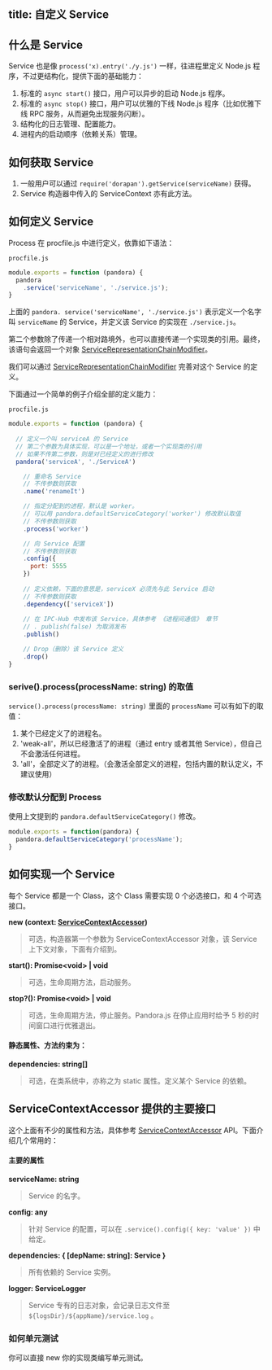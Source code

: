 title: 自定义 Service
---


## 什么是 Service

Service 也是像 `process('x).entry('./y.js')` 一样，往进程里定义 Node.js 程序，不过更结构化，提供下面的基础能力：

1. 标准的 `async start()` 接口，用户可以异步的启动 Node.js 程序。
2. 标准的 `async stop()` 接口，用户可以优雅的下线 Node.js 程序（比如优雅下线 RPC 服务，从而避免出现服务闪断）。
3. 结构化的日志管理、配置能力。
4. 进程内的启动顺序（依赖关系）管理。

## 如何获取 Service

1. 一般用户可以通过 `require('dorapan').getService(serviceName)` 获得。
2. Service 构造器中传入的 ServiceContext 亦有此方法。

## 如何定义 Service

Process 在 procfile.js 中进行定义，依靠如下语法：

`procfile.js`

```javascript
module.exports = function (pandora) {
  pandora
    .service('serviceName', './service.js');
}
```

上面的 `pandora. service('serviceName', './service.js')` 表示定义一个名字叫 `serviceName` 的 Service，并定义该 Service 的实现在 `./service.js`。

第二个参数除了传递一个相对路境外，也可以直接传递一个实现类的引用。最终，该语句会返回一个对象 [ServiceRepresentationChainModifier](http://www.midwayjs.org/pandora/api-reference/pandora/classes/servicerepresentationchainmodifier.html)。

我们可以通过 [ServiceRepresentationChainModifier](http://www.midwayjs.org/pandora/api-reference/pandora/classes/servicerepresentationchainmodifier.html) 完善对这个 Service 的定义。


下面通过一个简单的例子介绍全部的定义能力：


`procfile.js`

```javascript
module.exports = function (pandora) {
  
  // 定义一个叫 serviceA 的 Service 
  // 第二个参数为具体实现，可以是一个地址，或者一个实现类的引用
  // 如果不传第二参数，则是对已经定义的进行修改
  pandora('serviceA', './ServiceA')

    // 重命名 Service
    // 不传参数则获取
    .name('renameIt')

    // 指定分配到的进程，默认是 worker。
    // 可以用 pandora.defaultServiceCategory('worker') 修改默认取值
    // 不传参数则获取
    .process('worker')

    // 向 Service 配置
    // 不传参数则获取
    .config({
      port: 5555
    })
 
    // 定义依赖，下面的意思是，serviceX 必须先与此 Service 启动
    // 不传参数则获取
    .dependency(['serviceX'])
    
    // 在 IPC-Hub 中发布该 Service，具体参考 《进程间通信》 章节
    // . publish(false) 为取消发布
    .publish()

    // Drop（删除）该 Service 定义
    .drop()
}
```

### serive().process(processName: string) 的取值

`service().process(processName: string)` 里面的 `processName` 可以有如下的取值：

1. 某个已经定义了的进程名。
2. 'weak-all'，所以已经激活了的进程（通过 entry 或者其他 Service），但自己不会激活任何进程。
2. 'all'，全部定义了的进程。（会激活全部定义的进程，包括内置的默认定义，不建议使用）


### 修改默认分配到 Process

使用上文提到的 `pandora.defaultServiceCategory()` 修改。

```javascript
module.exports = function(pandora) {
  pandora.defaultServiceCategory('processName');
}

```

## 如何实现一个 Service

每个 Service 都是一个 Class，这个 Class 需要实现 0 个必选接口，和 4 个可选接口。


**new (context: [ServiceContextAccessor](http://www.midwayjs.org/pandora/api-reference/pandora/classes/servicecontextaccessor.html))**

> 可选，构造器第一个参数为 ServiceContextAccessor 对象，该 Service 上下文对象，下面有介绍到。

**start(): Promise&lt;void&gt; | void**

> 可选，生命周期方法，启动服务。

**stop?(): Promise&lt;void&gt; | void**

> 可选，生命周期方法，停止服务。Pandora.js 在停止应用时给予 5 秒的时间窗口进行优雅退出。


#### 静态属性、方法约束为：

**dependencies: string[]**

> 可选，在类系统中，亦称之为 static 属性。定义某个 Service 的依赖。


## ServiceContextAccessor 提供的主要接口

这个上面有不少的属性和方法，具体参考 [ServiceContextAccessor](http://www.midwayjs.org/pandora/api-reference/pandora/classes/servicecontextaccessor.html) API。下面介绍几个常用的：

#### 主要的属性

**serviceName: string**

> Service 的名字。

**config: any**

> 针对 Service 的配置，可以在 `.service().config({ key: 'value' })` 中给定。

**dependencies: { [depName: string]: Service }**

> 所有依赖的 Service 实例。

**logger: ServiceLogger**

> Service 专有的日志对象，会记录日志文件至 `${logsDir}/${appName}/service.log` 。

### 如何单元测试

你可以直接 new 你的实现类编写单元测试。


